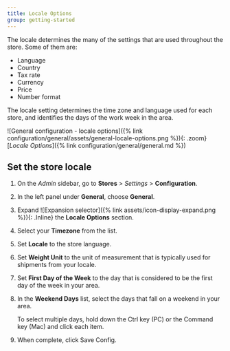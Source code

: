 ```yaml
---
title: Locale Options
group: getting-started
---
```


The locale determines the many of the settings that are used throughout the store. Some of them are:

-  Language
-  Country
-  Tax rate
-  Currency
-  Price
-  Number format

The locale setting determines the time zone and language used for each store, and identifies the days of the work week in the area.

![General configuration - locale options]({% link configuration/general/assets/general-locale-options.png %}){: .zoom}
[_Locale Options_]({% link configuration/general/general.md %})

## Set the store locale

1. On the _Admin_ sidebar, go to **Stores** > _Settings_ > **Configuration**.

1. In the left panel under **General**, choose **General**.

1. Expand ![Expansion selector]({% link assets/icon-display-expand.png %}){: .Inline} the **Locale Options** section.

1. Select your **Timezone** from the list.

1. Set **Locale** to the store language.

1. Set **Weight Unit** to the unit of measurement that is typically used for shipments from your locale.

1. Set **First Day of the Week** to the day that is considered to be the first day of the week in your area.

1. In the **Weekend Days** list, select the days that fall on a weekend in your area.

   To select multiple days, hold down the Ctrl key (PC) or the Command key (Mac) and click each item.

1. When complete, click <span class="btn">Save Config</span>.
